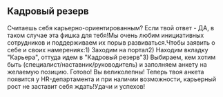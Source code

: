 ## Кадровый резерв

Считаешь себя карьерно-ориентированным? Если твой ответ - ДА, в таком случае эта фишка для тебя!Мы очень любим инициативных сотрудников и поддерживаем их порыв развиваться.Чтобы заявить о себе и своих намерениях:1) Заходим на портал2) Находим вкладку "Карьера", оттуда идем в "Кадровый резерв"3) Выбираем, кем хотим быть (специалист/наставник/руководитель) и заполняем анкету на желаемую позицию. Готово! Вы великолепны! Теперь твоя анкета появится у HR-департамента и при наличии возможности, карьерный рост не заставит себя ждать!Удачи и успехов! 